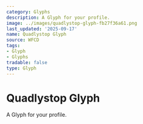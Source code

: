 ```yaml
---
category: Glyphs
description: A Glyph for your profile.
image: ../images/quadlystop-glyph-fb27f36a61.png
last_updated: '2025-09-17'
name: Quadlystop Glyph
source: WFCD
tags:
- Glyph
- Glyphs
tradable: false
type: Glyph
---
```


# Quadlystop Glyph

A Glyph for your profile.

